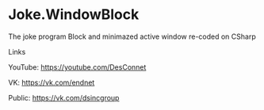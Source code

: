 # Joke.WindowBlock
The joke program Block and minimazed active window re-coded on CSharp

Links

YouTube: https://youtube.com/DesConnet

VK: https://vk.com/endnet

Public: https://vk.com/dsincgroup
